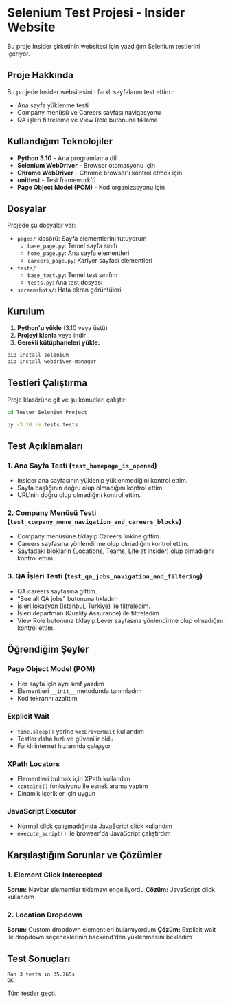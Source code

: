 # Selenium Test Projesi - Insider Website

Bu proje Insider şirketinin websitesi için yazdığım Selenium testlerini içeriyor.  

## Proje Hakkında

Bu projede Insider websitesinin farklı sayfalarını test ettim.:
- Ana sayfa yüklenme testi
- Company menüsü ve Careers sayfası navigasyonu
- QA işleri filtreleme ve View Role butonuna tıklama

## Kullandığım Teknolojiler

- **Python 3.10** - Ana programlama dili
- **Selenium WebDriver** - Browser otomasyonu için
- **Chrome WebDriver** - Chrome browser'ı kontrol etmek için
- **unittest** - Test framework'ü
- **Page Object Model (POM)** - Kod organizasyonu için

## Dosyalar

Projede şu dosyalar var:
- `pages/` klasörü: Sayfa elementlerini tutuyorum
  - `base_page.py`: Temel sayfa sınıfı
  - `home_page.py`: Ana sayfa elementleri
  - `careers_page.py`: Kariyer sayfası elementleri
- `tests/` 
  - `base_test.py`: Temel test sınıfım
  - `tests.py`: Ana test dosyası
- `screenshots/`: Hata ekran görüntüleri

## Kurulum

1. **Python'u yükle** (3.10 veya üstü)
2. **Projeyi klonla** veya indir
3. **Gerekli kütüphaneleri yükle:**

```bash
pip install selenium
pip install webdriver-manager
```

## Testleri Çalıştırma

Proje klasörüne git ve şu komutları çalıştır:

```bash
cd Tester Selenium Project
```

```bash
py -3.10 -m tests.tests
```

## Test Açıklamaları

### 1. Ana Sayfa Testi (`test_homepage_is_opened`)
- Insider ana sayfasının yüklenip yüklenmediğini kontrol ettim.
- Sayfa başlığının doğru olup olmadığını kontrol ettim.
- URL'nin doğru olup olmadığını kontrol ettim.

### 2. Company Menüsü Testi (`test_company_menu_navigation_and_careers_blocks`)
- Company menüsüne tıklayıp Careers linkine gittim.
- Careers sayfasına yönlendirme olup olmadığını kontrol ettim.
- Sayfadaki blokların (Locations, Teams, Life at Insider) olup olmadığını kontrol ettim.

### 3. QA İşleri Testi (`test_qa_jobs_navigation_and_filtering`)
- QA careers sayfasına gittim.
- "See all QA jobs" butonuna tıkladım
- İşleri lokasyon (Istanbul, Turkiye) ile filtreledim.
- İşleri departman (Quality Assurance) ile filtreledim.
- View Role butonuna tıklayıp Lever sayfasına yönlendirme olup olmadığını kontrol ettim.

## Öğrendiğim Şeyler

### Page Object Model (POM)
- Her sayfa için ayrı sınıf yazdım
- Elementleri `__init__` metodunda tanımladım
- Kod tekrarını azalttım

### Explicit Wait
- `time.sleep()` yerine `WebDriverWait` kullandım
- Testler daha hızlı ve güvenilir oldu
- Farklı internet hızlarında çalışıyor

### XPath Locators
- Elementleri bulmak için XPath kullandım
- `contains()` fonksiyonu ile esnek arama yaptım
- Dinamik içerikler için uygun

### JavaScript Executor
- Normal click çalışmadığında JavaScript click kullandım
- `execute_script()` ile browser'da JavaScript çalıştırdım

## Karşılaştığım Sorunlar ve Çözümler

### 1. Element Click Intercepted
**Sorun:** Navbar elementler tıklamayı engelliyordu
**Çözüm:** JavaScript click kullandım

### 2. Location Dropdown
**Sorun:** Custom dropdown elementleri bulamıyordum
**Çözüm:** Explicit wait ile dropdown seçeneklerinin backend'den yüklenmesini bekledim

## Test Sonuçları

```
Ran 3 tests in 35.765s
OK
```

Tüm testler geçti.



